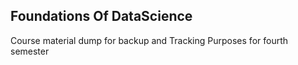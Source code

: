  ## Foundations Of DataScience


Course material dump for backup and Tracking Purposes for fourth semester
